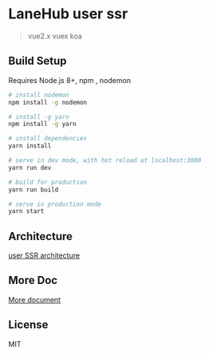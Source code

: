 # LaneHub  user ssr

> vue2.x vuex koa

## Build Setup
Requires Node.js 8+, npm , nodemon

```bash
# install nodemon
npm install -g nodemon

# install -g yarn
npm install -g yarn
```

``` bash
# install dependencies
yarn install 

# serve in dev mode, with hot reload at localhost:3000
yarn run dev

# build for production
yarn run build

# serve in production mode
yarn start
```

## Architecture
[user SSR architecture](doc/architecture.md)

## More Doc
[More document](http://git.release.weiheinc.com/fe/document/tree/master/tech-design/ssr)

## License
MIT
